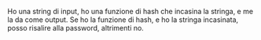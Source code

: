 Ho una string di input, ho una funzione di hash che incasina la stringa, e me la da come output.
Se ho la funzione di hash, e ho la stringa incasinata, posso risalire alla password, altrimenti no.

